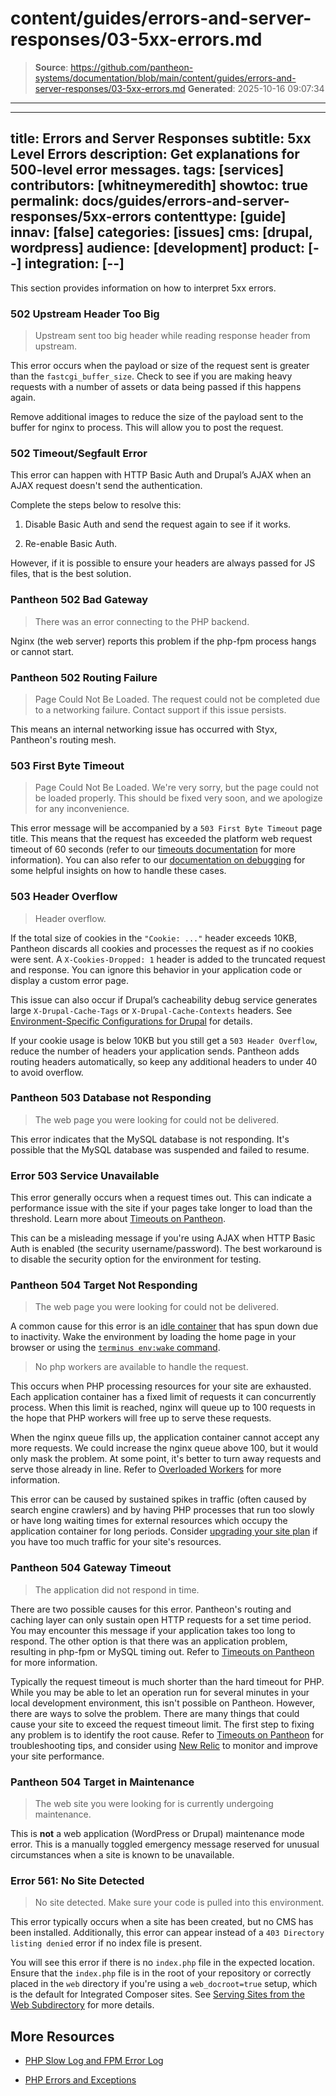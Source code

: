 # content/guides/errors-and-server-responses/03-5xx-errors.md

> **Source**: https://github.com/pantheon-systems/documentation/blob/main/content/guides/errors-and-server-responses/03-5xx-errors.md
> **Generated**: 2025-10-16 09:07:34

---

---
title: Errors and Server Responses
subtitle: 5xx Level Errors
description: Get explanations for 500-level error messages.
tags: [services]
contributors: [whitneymeredith]
showtoc: true
permalink: docs/guides/errors-and-server-responses/5xx-errors
contenttype: [guide]
innav: [false]
categories: [issues]
cms: [drupal, wordpress]
audience: [development]
product: [--]
integration: [--]
---

This section provides information on how to interpret 5xx errors.

### 502 Upstream Header Too Big

> Upstream sent too big header while reading response header from upstream.

This error occurs when the payload or size of the request sent is greater than the `fastcgi_buffer_size`. Check to see if you are making heavy requests with a number of assets or data being passed if this happens again.

Remove additional images to reduce the size of the payload sent to the buffer for nginx to process. This will allow you to post the request.

### 502 Timeout/Segfault Error

This error can happen with HTTP Basic Auth and Drupal’s AJAX when an AJAX request doesn't send the authentication.

Complete the steps below to resolve this:

1. Disable Basic Auth and send the request again to see if it works.

1. Re-enable Basic Auth.

However, if it is possible to ensure your headers are always passed for JS files, that is the best solution.

### Pantheon 502 Bad Gateway

> There was an error connecting to the PHP backend.

Nginx (the web server) reports this problem if the php-fpm process hangs or cannot start.

### Pantheon 502 Routing Failure

> Page Could Not Be Loaded. The request could not be completed due to a networking failure. Contact support if this issue persists.

This means an internal networking issue has occurred with Styx, Pantheon's routing mesh.

### 503 First Byte Timeout

> Page Could Not Be Loaded. We're very sorry, but the page could not be loaded properly. This should be fixed very soon, and we apologize for any inconvenience.

This error message will be accompanied by a `503 First Byte Timeout` page title. This means that the request has exceeded the platform web request timeout of 60 seconds (refer to our [timeouts documentation](/timeouts) for more information). You can also refer to our [documentation on debugging](/debug-slow-performance) for some helpful insights on how to handle these cases.

### 503 Header Overflow

> Header overflow.

If the total size of cookies in the `"Cookie: ..."` header exceeds 10KB, Pantheon discards all cookies and processes the request as if no cookies were sent. A `X-Cookies-Dropped: 1` header is added to the truncated request and response. You can ignore this behavior in your application code or display a custom error page.

This issue can also occur if Drupal’s cacheability debug service generates large `X-Drupal-Cache-Tags` or `X-Drupal-Cache-Contexts` headers. See [Environment-Specific Configurations for Drupal](/guides/environment-configuration/environment-specific-config-drupal/#troubleshoot-503-response-header-overflow) for details.

If your cookie usage is below 10KB but you still get a `503 Header Overflow`, reduce the number of headers your application sends. Pantheon adds routing headers automatically, so keep any additional headers to under 40 to avoid overflow.

### Pantheon 503 Database not Responding

> The web page you were looking for could not be delivered.

This error indicates that the MySQL database is not responding. It's possible that the MySQL database was suspended and failed to resume.

### Error 503 Service Unavailable

This error generally occurs when a request times out. This can indicate a performance issue with the site if your pages take longer to load than the threshold. Learn more about [Timeouts on Pantheon](/timeouts).

This can be a misleading message if you're using AJAX when HTTP Basic Auth is enabled (the security username/password). The best workaround is to disable the security option for the environment for testing.

### Pantheon 504 Target Not Responding

> The web page you were looking for could not be delivered.

A common cause for this error is an [idle container](/application-containers#idle-containers) that has spun down due to inactivity. Wake the environment by loading the home page in your browser or using the [`terminus env:wake` command](/terminus/commands/env-wake).

> No php workers are available to handle the request.

This occurs when PHP processing resources for your site are exhausted. Each application container has a fixed limit of requests it can concurrently process. When this limit is reached, nginx will queue up to 100 requests in the hope that PHP workers will free up to serve these requests.

When the nginx queue fills up, the application container cannot accept any more requests. We could increase the nginx queue above 100, but it would only mask the problem. At some point, it's better to turn away requests and serve those already in line. Refer to [Overloaded Workers](/guides/errors-and-server-responses/overloaded-workers) for more information.

This error can be caused by sustained spikes in traffic (often caused by search engine crawlers) and by having PHP processes that run too slowly or have long waiting times for external resources which occupy the application container for long periods. Consider [upgrading your site plan](/guides/legacy-dashboard/site-plan) if you have too much traffic for your site's resources.

### Pantheon 504 Gateway Timeout

> The application did not respond in time.

There are two possible causes for this error. Pantheon's routing and caching layer can only sustain open HTTP requests for a set time period. You may encounter this message if your application takes too long to respond. The other option is that there was an application problem, resulting in php-fpm or MySQL timing out. Refer to [Timeouts on Pantheon](/timeouts) for more information.

Typically the request timeout is much shorter than the hard timeout for PHP. While you may be able to let an operation run for several minutes in your local development environment, this isn't possible on Pantheon. However, there are ways to solve the problem. There are many things that could cause your site to exceed the request timeout limit. The first step to fixing any problem is to identify the root cause. Refer to [Timeouts on Pantheon](/timeouts) for troubleshooting tips, and consider using [New Relic](/guides/new-relic) to monitor and improve your site performance.

### Pantheon 504 Target in Maintenance

> The web site you were looking for is currently undergoing maintenance.

This is **not** a web application (WordPress or Drupal) maintenance mode error. This is a manually toggled emergency message reserved for unusual circumstances when a site is known to be unavailable.

### Error 561: No Site Detected

> No site detected. Make sure your code is pulled into this environment.

This error typically occurs when a site has been created, but no CMS has been installed. Additionally, this error can appear instead of a `403 Directory listing denied` error if no index file is present.

You will see this error if there is no `index.php` file in the expected location. Ensure that the `index.php` file is in the root of your repository or correctly placed in the `web` directory if you're using a `web_docroot=true` setup, which is the default for Integrated Composer sites. See [Serving Sites from the Web Subdirectory](/nested-docroot) for more details.

## More Resources

- [PHP Slow Log and FPM Error Log](/guides/php/php-slow-log)

- [PHP Errors and Exceptions](/guides/php/php-errors)
